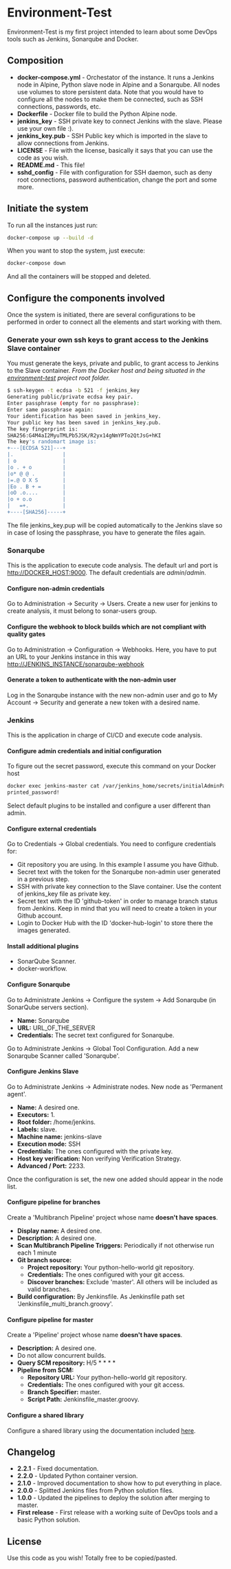 # Environment-Test
Environment-Test is my first project intended to learn about some DevOps tools such as Jenkins, Sonarqube and Docker.


## Composition
* **docker-compose.yml** - Orchestator of the instance. It runs a Jenkins node in Alpine, Python slave node in Alpine and a Sonarqube. All nodes use volumes to store persistent data. Note that you would have to configure all the nodes to make them be connected, such as SSH connections, passwords, etc.
* **Dockerfile** - Docker file to build the Python Alpine node.
* **jenkins_key** - SSH private key to connect Jenkins with the slave. Please use your own file :).
* **jenkins_key.pub** - SSH Public key which is imported in the slave to allow connections from Jenkins.
* **LICENSE** - File with the license, basically it says that you can use the code as you wish.
* **README.md** - This file!
* **sshd_config** - File with configuration for SSH daemon, such as deny root connections, password authentication, change the port and some more.


## Initiate the system
To run all the instances just run:
```bash
docker-compose up --build -d
```

When you want to stop the system, just execute:
```bash
docker-compose down
```
And all the containers will be stopped and deleted.


## Configure the components involved
Once the system is initiated, there are several configurations to be performed in order to connect all the elements and start working with them.


### Generate your own ssh keys to grant access to the Jenkins Slave container
You must generate the keys, private and public, to grant access to Jenkins to the Slave container. *From the Docker host and being situated in the [environment-test](https://github.com/davidleonm/environment-test) project root folder.*
```bash
$ ssh-keygen -t ecdsa -b 521 -f jenkins_key
Generating public/private ecdsa key pair.
Enter passphrase (empty for no passphrase):
Enter same passphrase again:
Your identification has been saved in jenkins_key.
Your public key has been saved in jenkins_key.pub.
The key fingerprint is:
SHA256:G4M4aI2MyuTMLPb5JSK/R2yx14gNmYPTo2QtJsG+hKI
The key's randomart image is:
+---[ECDSA 521]---+
|.                |
| o               |
|o . + o          |
|o* @ @ .         |
|=.@ O X S        |
|Eo . B + =       |
|oO .o....        |
|o + o.o          |
|   =+.           |
+----[SHA256]-----+
```
The file jenkins_key.pup will be copied automatically to the Jenkins slave so in case of losing the passphrase, you have to generate the files again.


### Sonarqube
This is the application to execute code analysis. The default url and port is [http://DOCKER_HOST:9000](http://DOCKER_HOST:9000). The default credentials are *admin*/*admin*.


#### Configure non-admin credentials
Go to Administration -> Security -> Users. Create a new user for jenkins to create analysis, it must belong to sonar-users group.

#### Configure the webhook to block builds which are not compliant with quality gates
Go to Administration -> Configuration -> Webhooks. Here, you have to put an URL to your Jenkins instance in this way [http://JENKINS_INSTANCE/sonarqube-webhook](https://JENKINS_INSTANCE/sonarqube-webhook)

#### Generate a token to authenticate with the non-admin user
Log in the Sonarqube instance with the new non-admin user and go to My Account -> Security and generate a new token with a desired name.


### Jenkins
This is the application in charge of CI/CD and execute code analysis.


#### Configure admin credentials and initial configuration
To figure out the secret password, execute this command on your Docker host
```bash
docker exec jenkins-master cat /var/jenkins_home/secrets/initialAdminPassword
printed_password!
```
Select default plugins to be installed and configure a user different than admin.

#### Configure external credentials
Go to Credentials -> Global credentials.
You need to configure credentials for:
* Git repository you are using. In this example I assume you have Github.
* Secret text with the token for the Sonarqube non-admin user generated in a previous step.
* SSH with private key connection to the Slave container. Use the content of jenkins_key file as private key.
* Secret text with the ID 'github-token' in order to manage branch status from Jenkins. Keep in mind that you will need to create a token in your Github account.
* Login to Docker Hub with the ID 'docker-hub-login' to store there the images generated.

#### Install additional plugins
* SonarQube Scanner.
* docker-workflow.

#### Configure Sonarqube
Go to Administrate Jenkins -> Configure the system -> Add Sonarqube (in SonarQube servers section).
* **Name:** Sonarqube
* **URL:** URL_OF_THE_SERVER
* **Credentials:** The secret text configured for Sonarqube.

Go to Administrate Jenkins -> Global Tool Configuration. Add a new Sonarqube Scanner called 'Sonarqube'.


#### Configure Jenkins Slave
Go to Administrate Jenkins -> Administrate nodes. New node as 'Permanent agent'.
* **Name:** A desired one.
* **Executors:** 1.
* **Root folder:** /home/jenkins.
* **Labels:** slave.
* **Machine name:** jenkins-slave
* **Execution mode:** SSH
* **Credentials:** The ones configured with the private key.
* **Host key verification:** Non verifying Verification Strategy.
* **Advanced / Port:** 2233.

Once the configuration is set, the new one added should appear in the node list.


#### Configure pipeline for branches
Create a 'Multibranch Pipeline' project whose name **doesn't have spaces**.
* **Display name:** A desired one.
* **Description:** A desired one.
* **Scan Multibranch Pipeline Triggers:** Periodically if not otherwise run each 1 minute
* **Git branch source:**
    * **Project repository:** Your python-hello-world git repository.
    * **Credentials:** The ones configured with your git access.
    * **Discover branches:** Exclude 'master'. All others will be included as valid branches.
* **Build configuration:** By Jenkinsfile. As Jenkinsfile path set 'Jenkinsfile_multi_branch.groovy'.

#### Configure pipeline for master
Create a 'Pipeline' project whose name **doesn't have spaces**.
* **Description:** A desired one.
* Do not allow concurrent builds.
* **Query SCM repository:** H/5 * * * *
* **Pipeline from SCM:**
    * **Repository URL:** Your python-hello-world git repository.
    * **Credentials:** The ones configured with your git access.
    * **Branch Specifier:** master.
    * **Script Path:** Jenkinsfile_master.groovy.

#### Configure a shared library
Configure a shared library using the documentation included [here](https://github.com/davidleonm/shared-library).

## Changelog
* **2.2.1** - Fixed documentation.
* **2.2.0** - Updated Python container version.
* **2.1.0** - Improved documentation to show how to put everything in place.
* **2.0.0** - Splitted Jenkins files from Python solution files.
* **1.0.0** - Updated the pipelines to deploy the solution after merging to master.
* **First release** - First release with a working suite of DevOps tools and a basic Python solution.


## License
Use this code as you wish! Totally free to be copied/pasted.
